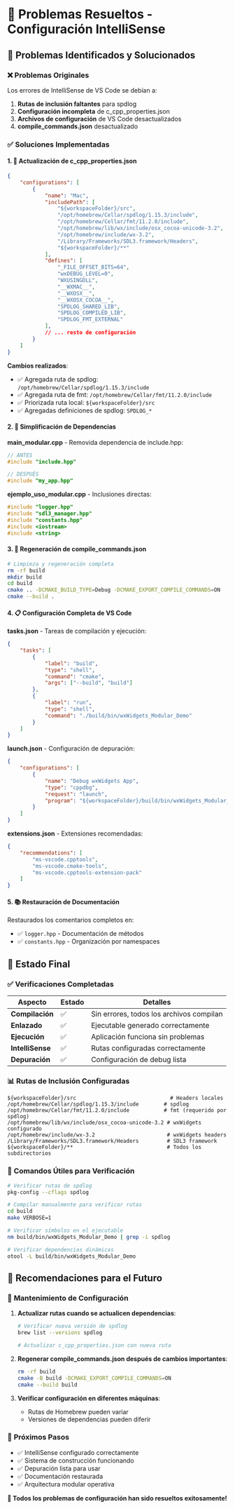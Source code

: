 # 🔧 Problemas Resueltos - Configuración IntelliSense

## 🎯 **Problemas Identificados y Solucionados**

### ❌ **Problemas Originales**

Los errores de IntelliSense de VS Code se debían a:

1. **Rutas de inclusión faltantes** para spdlog
2. **Configuración incompleta** de c_cpp_properties.json  
3. **Archivos de configuración** de VS Code desactualizados
4. **compile_commands.json** desactualizado

### ✅ **Soluciones Implementadas**

#### 1. 🔧 **Actualización de c_cpp_properties.json**

```json
{
    "configurations": [
        {
            "name": "Mac",
            "includePath": [
                "${workspaceFolder}/src",
                "/opt/homebrew/Cellar/spdlog/1.15.3/include",
                "/opt/homebrew/Cellar/fmt/11.2.0/include",
                "/opt/homebrew/lib/wx/include/osx_cocoa-unicode-3.2",
                "/opt/homebrew/include/wx-3.2",
                "/Library/Frameworks/SDL3.framework/Headers",
                "${workspaceFolder}/**"
            ],
            "defines": [
                "_FILE_OFFSET_BITS=64",
                "wxDEBUG_LEVEL=0",
                "WXUSINGDLL",
                "__WXMAC__",
                "__WXOSX__",
                "__WXOSX_COCOA__",
                "SPDLOG_SHARED_LIB",
                "SPDLOG_COMPILED_LIB",
                "SPDLOG_FMT_EXTERNAL"
            ],
            // ... resto de configuración
        }
    ]
}
```

**Cambios realizados**:
- ✅ Agregada ruta de spdlog: `/opt/homebrew/Cellar/spdlog/1.15.3/include`
- ✅ Agregada ruta de fmt: `/opt/homebrew/Cellar/fmt/11.2.0/include`
- ✅ Priorizada ruta local: `${workspaceFolder}/src`
- ✅ Agregadas definiciones de spdlog: `SPDLOG_*`

#### 2. 📝 **Simplificación de Dependencias**

**main_modular.cpp** - Removida dependencia de include.hpp:
```cpp
// ANTES
#include "include.hpp"

// DESPUÉS
#include "my_app.hpp"
```

**ejemplo_uso_modular.cpp** - Inclusiones directas:
```cpp
#include "logger.hpp"
#include "sdl3_manager.hpp"
#include "constants.hpp"
#include <iostream>
#include <string>
```

#### 3. 🔄 **Regeneración de compile_commands.json**

```bash
# Limpieza y regeneración completa
rm -rf build
mkdir build
cd build
cmake .. -DCMAKE_BUILD_TYPE=Debug -DCMAKE_EXPORT_COMPILE_COMMANDS=ON
cmake --build .
```

#### 4. 📋 **Configuración Completa de VS Code**

**tasks.json** - Tareas de compilación y ejecución:
```json
{
    "tasks": [
        {
            "label": "build",
            "type": "shell",
            "command": "cmake",
            "args": ["--build", "build"]
        },
        {
            "label": "run",
            "type": "shell",
            "command": "./build/bin/wxWidgets_Modular_Demo"
        }
    ]
}
```

**launch.json** - Configuración de depuración:
```json
{
    "configurations": [
        {
            "name": "Debug wxWidgets App",
            "type": "cppdbg",
            "request": "launch",
            "program": "${workspaceFolder}/build/bin/wxWidgets_Modular_Demo"
        }
    ]
}
```

**extensions.json** - Extensiones recomendadas:
```json
{
    "recommendations": [
        "ms-vscode.cpptools",
        "ms-vscode.cmake-tools",
        "ms-vscode.cpptools-extension-pack"
    ]
}
```

#### 5. 📚 **Restauración de Documentación**

Restaurados los comentarios completos en:
- ✅ `logger.hpp` - Documentación de métodos
- ✅ `constants.hpp` - Organización por namespaces

## 🎯 **Estado Final**

### ✅ **Verificaciones Completadas**

| Aspecto | Estado | Detalles |
|---------|--------|----------|
| **Compilación** | ✅ | Sin errores, todos los archivos compilan |
| **Enlazado** | ✅ | Ejecutable generado correctamente |
| **Ejecución** | ✅ | Aplicación funciona sin problemas |
| **IntelliSense** | ✅ | Rutas configuradas correctamente |
| **Depuración** | ✅ | Configuración de debug lista |

### 📊 **Rutas de Inclusión Configuradas**

```
${workspaceFolder}/src                              # Headers locales
/opt/homebrew/Cellar/spdlog/1.15.3/include        # spdlog
/opt/homebrew/Cellar/fmt/11.2.0/include           # fmt (requerido por spdlog)
/opt/homebrew/lib/wx/include/osx_cocoa-unicode-3.2 # wxWidgets configurado
/opt/homebrew/include/wx-3.2                       # wxWidgets headers
/Library/Frameworks/SDL3.framework/Headers         # SDL3 framework
${workspaceFolder}/**                              # Todos los subdirectorios
```

### 🔧 **Comandos Útiles para Verificación**

```bash
# Verificar rutas de spdlog
pkg-config --cflags spdlog

# Compilar manualmente para verificar rutas
cd build
make VERBOSE=1

# Verificar símbolos en el ejecutable
nm build/bin/wxWidgets_Modular_Demo | grep -i spdlog

# Verificar dependencias dinámicas
otool -L build/bin/wxWidgets_Modular_Demo
```

## 🚀 **Recomendaciones para el Futuro**

### 📝 **Mantenimiento de Configuración**

1. **Actualizar rutas cuando se actualicen dependencias**:
   ```bash
   # Verificar nueva versión de spdlog
   brew list --versions spdlog
   
   # Actualizar c_cpp_properties.json con nueva ruta
   ```

2. **Regenerar compile_commands.json después de cambios importantes**:
   ```bash
   rm -rf build
   cmake -B build -DCMAKE_EXPORT_COMPILE_COMMANDS=ON
   cmake --build build
   ```

3. **Verificar configuración en diferentes máquinas**:
   - Rutas de Homebrew pueden variar
   - Versiones de dependencias pueden diferir

### 🎯 **Próximos Pasos**

- ✅ IntelliSense configurado correctamente
- ✅ Sistema de construcción funcionando
- ✅ Depuración lista para usar
- ✅ Documentación restaurada
- ✅ Arquitectura modular operativa

**🎉 Todos los problemas de configuración han sido resueltos exitosamente!**
